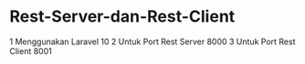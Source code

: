 # Rest-Server-dan-Rest-Client

1 Menggunakan Laravel 10
2 Untuk Port Rest Server 8000
3 Untuk Port Rest Client 8001
